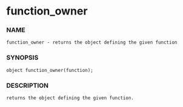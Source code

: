 # function_owner

### NAME

    function_owner - returns the object defining the given function

### SYNOPSIS

    object function_owner(function);

### DESCRIPTION

    returns the object defining the given function.
